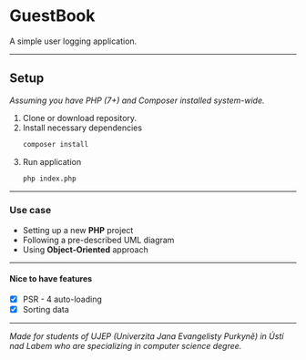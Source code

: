 # GuestBook

A simple user logging application.

---

## Setup

*Assuming you have PHP (7+) and Composer installed system-wide.*

1. Clone or download repository.
2. Install necessary dependencies
    ```bash
    composer install
    ```
3. Run application 
    ```bash
    php index.php
    ```

---

### Use case

- Setting up a new **PHP** project
- Following a pre-described UML diagram
- Using **Object-Oriented** approach

---

#### Nice to have features

  - [x] PSR - 4 auto-loading
  - [x] Sorting data 

---

*Made for students of UJEP (Univerzita Jana Evangelisty Purkyně) in Ústí nad Labem who are specializing in computer science degree.*

